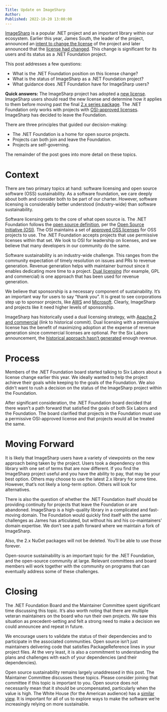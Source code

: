 ```yaml
---
Title: Update on ImageSharp
Author: 
Published: 2022-10-20 13:00:00
---
```


[ImageSharp](https://github.com/SixLabors/ImageSharp) is a popular .NET project and an important library within our ecosystem. Earlier this year, James South, the leader of the project, announced an [intent to change the license](https://twitter.com/James_M_South/status/1536190455255207936) of the project and later announced that the [license had changed](https://twitter.com/SixLabors/status/1548271228007301120). This change is significant for its users and its status as a .NET Foundation project.

This post addresses a few questions:

-   What is the .NET Foundation position on this license change?
-   What is the status of ImageSharp as a .NET Foundation project?
-   What guidance does .NET Foundation have for ImageSharp users?

**Quick answers:** The ImageSharp project has adopted a [new license](https://github.com/SixLabors/ImageSharp/blob/main/README.md#license). ImageSharp users should read the new license and determine how it applies to them before moving past the final [2.x series package](https://www.nuget.org/packages/SixLabors.ImageSharp/2.1.3). The .NET Foundation only works with projects with [OSI-approved licenses](https://opensource.org/licenses). ImageSharp has decided to leave the Foundation.

There are three principles that guided our decision-making:

-   The .NET Foundation is a home for open source projects.
-   Projects can both join and leave the Foundation.
-   Projects are self-governing.

The remainder of the post goes into more detail on these topics.

# Context

There are two primary topics at hand: software licensing and open source software (OSS) sustainability. As a software foundation, we care deeply about both and consider both to be part of our charter. However, software licensing is considerably better understood (industry-wide) than software sustainability.

Software licensing gets to the core of what open source is. The .NET Foundation follows the [open source definition](https://opensource.org/osd), per the [Open Source Initiative (OSI)](https://opensource.org/). The OSI maintains a set of [approved OSS licenses](https://opensource.org/licenses) for OSS projects to use. The .NET Foundation accepts projects that use permissive licenses within that set. We look to OSI for leadership on licenses, and we believe that many developers in our community do the same.

Software sustainability is an industry-wide challenge. This ranges from the community expectation of timely resolution on issues and PRs to revenue generation. Revenue generation helps with maintainer burnout since it enables dedicating more time to a project. [Dual licensing](https://ayende.com/blog/186147-A/making-money-from-open-source-software-how-we-do-it) (for example, GPL and commercial) is one approach that has been used for revenue generation.

We believe that sponsorship is a necessary component of sustainability. It’s an important way for users to say “thank you”. It is great to see corporations step up to sponsor projects, like [AWS](https://twitter.com/James_M_South/status/1582625737386778625) and [Microsoft](https://twitter.com/James_M_South/status/1293827661903671297). Clearly, ImageSharp and projects like it need higher levels of sponsorship.

ImageSharp has historically used a dual licensing strategy, with [Apache 2 and commercial](https://github.com/SixLabors/ImageSharp/blob/cb3d073fa6ffaeada0c6ba35745542d225c2d541/README.md#license) (link to historical commit). Dual licensing with a permissive license has the benefit of maximizing adoption at the expense of revenue generation since commercial licenses are optional. Per the Six Labors announcement, the [historical approach hasn’t generated](https://sixlabors.com/posts/license-changes/) enough revenue.

# Process

Members of the .NET Foundation board started talking to Six Labors about a license change earlier this year. We ideally wanted to help the project achieve their goals while keeping to the goals of the Foundation. We also didn’t want to rush a decision on the status of the ImageSharp project within the Foundation.

After significant consideration, the .NET Foundation board decided that there wasn’t a path forward that satisfied the goals of both Six Labors and the Foundation. The board clarified that projects in the Foundation must use a permissive OSI-approved license and that projects would all be treated the same.

# Moving Forward

It is likely that ImageSharp users have a variety of viewpoints on the new approach being taken by the project. Users took a dependency on this library with one set of terms that are now different. If you find the ImageSharp project useful and you have the ability to pay, that may be your best option. Others may choose to use the latest 2.x library for some time. However, that’s not likely a long-term option. Others will look for alternatives.

There is also the question of whether the .NET Foundation itself should be providing continuity for projects that leave the Foundation or are abandoned. ImageSharp is a high-quality library in a complicated and fast-moving domain. The Foundation would quickly find itself with the same challenges as James has articulated, but without his and his co-maintainers’ domain expertise. We don’t see a path forward where we maintain a fork of ImageSharp.

Also, the 2.x NuGet packages will not be deleted. You’ll be able to use those forever.

Open-source sustainability is an important topic for the .NET Foundation, and the open-source community at large. Relevant committees and board members will work together with the community on programs that can eventually address some of these challenges.

# Closing

The .NET Foundation Board and the Maintainer Committee spent significant time discussing this topic. It’s also worth noting that there are multiple veteran maintainers on the board who run their own projects. We saw this situation as precedent-setting and felt a strong need to make a decision we could announcee and repeat in future.

We encourage users to validate the status of their dependencies and to participate in the associated communities. Open source isn’t just maintainers delivering code that satisfies PackageReference lines in your project files. At the very least, it is also a commitment to understanding the plans and challenges with each of your dependencies (and their dependencies).

Open source sustainability remains largely unaddressed in this post. The Maintainer Committee discusses these topics. Please consider joining that committee if this topic is important to you. Open source does not necessarily mean that it should be uncompensated, particularly when the value is high. The White House (for the American audience) has a [similar view](https://www.whitehouse.gov/briefing-room/statements-releases/2022/01/13/readout-of-white-house-meeting-on-software-security/). It is important for all of us to explore ways to make the software we’re increasingly relying on more sustainable.
